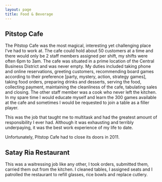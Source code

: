 ```yaml
---
layout: page
title: Food & Beverage
---
```


## Pitstop Cafe

The Pitstop Cafe was the most magical, interesting yet challenging place I’ve had to work at. The cafe could hold about 50 customers at a time and there would only be 2 staff members assigned per shift, my shifts were often 6pm to 3am. The cafe was situated in a prime location of the Central Business District and was never empty. My duties included taking phone and online reservations, greeting customers, recommending board games according to their preference [party, mystery, action, strategy games], taking food orders, preparing drinks and desserts, serving the food, collecting payment, maintaining the cleanliness of the cafe, tabulating sales and closing. The other staff member was a cook who never left the kitchen. In my spare time I would educate myself and learn the 300 games available at the cafe and sometimes I would be requested to join a table as a filler player.

This was the job that taught me to multitask and had the greatest amount of responsibility I ever had. Although it was exhausting and terribly underpaying, it was the best work experience of my life to date.

Unfortunately, Pitstop Cafe had to close its doors in 2011.

## Satay Ria Restaurant

This was a waitressing job like any other, I took orders, submitted them, carried them out from the kitchen. I cleaned tables, I assigned seats and I patrolled the restaurant to refill glasses, rice bowls and replace cutlery.